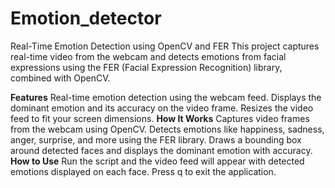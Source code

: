 # Emotion_detector
Real-Time Emotion Detection using OpenCV and FER
This project captures real-time video from the webcam and detects emotions from facial expressions using the FER (Facial Expression Recognition) library, combined with OpenCV.

**Features**
Real-time emotion detection using the webcam feed.
Displays the dominant emotion and its accuracy on the video frame.
Resizes the video feed to fit your screen dimensions.
**How It Works**
Captures video frames from the webcam using OpenCV.
Detects emotions like happiness, sadness, anger, surprise, and more using the FER library.
Draws a bounding box around detected faces and displays the dominant emotion with accuracy.
**How to Use**
Run the script and the video feed will appear with detected emotions displayed on each face.
Press q to exit the application.
